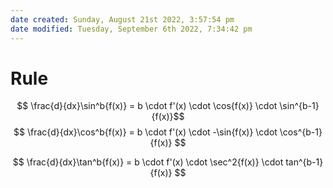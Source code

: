 ```yaml
---
date created: Sunday, August 21st 2022, 3:57:54 pm
date modified: Tuesday, September 6th 2022, 7:34:42 pm
---
```


# Rule

$$ \frac{d}{dx}\sin^b{f(x)} = b \cdot f'(x) \cdot \cos{f(x)} \cdot \sin^{b-1}{f(x)}$$
$$ \frac{d}{dx}\cos^b{f(x)} = b \cdot f'(x) \cdot -\sin{f(x)} \cdot \cos^{b-1}{f(x)} $$

$$ \frac{d}{dx}\tan^b{f(x)} = b \cdot f'(x) \cdot \sec^2{f(x)} \cdot tan^{b-1}{f(x)} $$